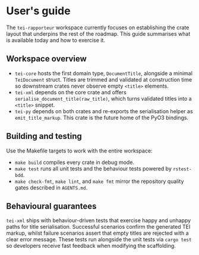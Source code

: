 # User's guide

The `tei-rapporteur` workspace currently focuses on establishing the crate
layout that underpins the rest of the roadmap. This guide summarises what is
available today and how to exercise it.

## Workspace overview

- `tei-core` hosts the first domain type, `DocumentTitle`, alongside a minimal
  `TeiDocument` struct. Titles are trimmed and validated at construction time
  so downstream crates never observe empty `<title>` elements.
- `tei-xml` depends on the core crate and offers
  `serialise_document_title(raw_title)`, which turns validated titles into a
  `<title>` snippet.
- `tei-py` depends on both crates and re-exports the serialisation helper as
  `emit_title_markup`. This crate is the future home of the PyO3 bindings.

## Building and testing

Use the Makefile targets to work with the entire workspace:

- `make build` compiles every crate in debug mode.
- `make test` runs all unit tests and the behaviour tests powered by
  `rstest-bdd`.
- `make check-fmt`, `make lint`, and `make fmt` mirror the repository quality
  gates described in `AGENTS.md`.

## Behavioural guarantees

`tei-xml` ships with behaviour-driven tests that exercise happy and unhappy
paths for title serialisation. Successful scenarios confirm the generated TEI
markup, whilst failure scenarios assert that empty titles are rejected with a
clear error message. These tests run alongside the unit tests via `cargo test`
so developers receive fast feedback when modifying the scaffolding.
